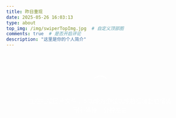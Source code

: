 ```yaml
---
title: 昨日重现
date: 2025-05-26 16:03:13
type: about
top_img: /img/swiperTopImg.jpg  # 自定义顶部图
comments: true  # 是否开启评论
description: "这里是你的个人简介"
---
```


<style>
  /* 瀑布流样式 */
  .waterfall-container {
    width: 100%;
    max-width: 1200px;
    margin: 0 auto;
    padding: 20px;
    box-sizing: border-box;
  }

  .waterfall-grid {
    position: relative;
    width: 100%;
  }

    .waterfall-item {
    background: rgba(255, 255, 255, 0.1);
    border-radius: 12px;
    overflow: hidden;
    box-shadow: 0 8px 32px rgba(0, 0, 0, 0.1);
    backdrop-filter: blur(10px);
    border: 2px solid transparent;
    transition: all 0.4s cubic-bezier(0.25, 0.46, 0.45, 0.94);
    opacity: 0;
    transform: translateY(50px) scale(0.9);
    position: absolute;
    cursor: pointer;
    visibility: hidden; /* 初始隐藏，防止未定位时显示 */
  }

  .waterfall-item.visible {
    opacity: 1;
    transform: translateY(0) scale(1);
    visibility: visible; /* 定位完成后显示 */
  }

  .waterfall-item.positioned {
    visibility: visible; /* 定位完成后立即显示 */
  }

  .waterfall-item:hover {
    transform: translateY(-5px) scale(1.05);
    box-shadow: 0 25px 50px rgba(0, 0, 0, 0.3);
    border: 2px solid transparent;
    background: linear-gradient(rgba(255, 255, 255, 0.1), rgba(255, 255, 255, 0.1)) padding-box,
                linear-gradient(135deg, #00f5ff, #0080ff, #00ff80, #00f5ff) border-box;
  }

  .waterfall-item img {
    width: 100%;
    height: auto;
    display: block;
    transition: transform 0.3s ease;
  }

  .waterfall-item:hover img {
    transform: scale(1.08);
  }

    /* 移除文字遮罩层，只保留图片放大效果 */

  /* 加载动画 */
  .loading-indicator, .load-more-indicator {
    text-align: center;
    padding: 40px;
    color: rgba(255, 255, 255, 0.7);
    font-size: 16px;
  }

  .loading-spinner {
    display: inline-block;
    width: 40px;
    height: 40px;
    border: 3px solid rgba(255, 255, 255, 0.3);
    border-radius: 50%;
    border-top-color: rgba(255, 255, 255, 0.8);
    animation: spin 1s ease-in-out infinite;
    margin-bottom: 10px;
  }

  /* 进度指示器样式 */
  .progress-indicator {
    position: fixed;
    top: 20px;
    right: 20px;
    background: rgba(0, 0, 0, 0.8);
    border-radius: 12px;
    padding: 15px 20px;
    backdrop-filter: blur(10px);
    border: 1px solid rgba(255, 255, 255, 0.1);
    z-index: 1000;
    transition: all 0.3s ease;
    opacity: 0;
    font-size: 14px;
    color: rgba(255, 255, 255, 0.9);
    min-width: 200px;
  }

  .progress-text {
    margin-bottom: 8px;
    text-align: center;
  }

  .progress-bar {
    width: 100%;
    height: 4px;
    background: rgba(255, 255, 255, 0.2);
    border-radius: 2px;
    overflow: hidden;
  }

  .progress-fill {
    height: 100%;
    background: linear-gradient(90deg, #00f5ff, #0080ff);
    border-radius: 2px;
    transition: width 0.3s ease;
    width: 0%;
  }

  @keyframes spin {
    to {
      transform: rotate(360deg);
    }
  }

  /* 浮现动画变体 */
  .waterfall-item:nth-child(odd) {
    animation-delay: 0.1s;
  }

  .waterfall-item:nth-child(even) {
    animation-delay: 0.2s;
  }

  .waterfall-item:nth-child(3n) {
    animation-delay: 0.3s;
  }

  /* 空状态提示样式 */
  .empty-state {
    text-align: center;
    padding: 60px 20px;
    color: rgba(255, 255, 255, 0.7);
    font-size: 16px;
    background: rgba(255, 255, 255, 0.05);
    border: 1px solid rgba(255, 255, 255, 0.1);
    border-radius: 12px;
    margin: 20px 0;
  }

  .empty-state-icon {
    font-size: 48px;
    margin-bottom: 20px;
    opacity: 0.5;
  }

  .upload-area {
    border: 2px dashed rgba(255, 255, 255, 0.3);
    border-radius: 12px;
    padding: 40px;
    text-align: center;
    margin: 20px 0;
    transition: all 0.3s ease;
    cursor: pointer;
  }

  .upload-area:hover {
    border-color: rgba(255, 255, 255, 0.5);
    background: rgba(255, 255, 255, 0.05);
  }

  .upload-area.dragover {
    border-color: rgba(255, 255, 255, 0.8);
    background: rgba(255, 255, 255, 0.1);
  }

  /* 移动端适配 - 保持两列布局 */
  @media (max-width: 768px) {
    .waterfall-container {
      padding: 15px;
    }

    .waterfall-item {
      border-radius: 8px;
    }

    .waterfall-item:hover {
      transform: translateY(-3px) scale(1.04);
    }

    .progress-indicator {
      top: 10px;
      right: 10px;
      left: 10px;
      min-width: auto;
      font-size: 12px;
      padding: 12px 15px;
    }
  }

  @media (max-width: 480px) {
    .waterfall-container {
      padding: 10px;
    }

    .waterfall-item {
      border-radius: 6px;
    }

    .waterfall-item:hover {
      transform: translateY(-2px) scale(1.03);
    }
  }

  /* 滚动条美化 */
  ::-webkit-scrollbar {
    width: 8px;
  }

  ::-webkit-scrollbar-track {
    background: rgba(255, 255, 255, 0.1);
    border-radius: 4px;
  }

  ::-webkit-scrollbar-thumb {
    background: rgba(255, 255, 255, 0.3);
    border-radius: 4px;
  }

  ::-webkit-scrollbar-thumb:hover {
    background: rgba(255, 255, 255, 0.5);
  }

  /* 优化滚动性能 */
  html {
    scroll-behavior: auto; /* 确保不会有意外的平滑滚动 */
  }

  body {
    -webkit-overflow-scrolling: touch; /* iOS 滚动优化 */
    overscroll-behavior: auto; /* 允许原生滚动行为 */
  }

  .waterfall-container {
    -webkit-overflow-scrolling: touch; /* iOS 滚动优化 */
    overscroll-behavior: auto; /* 允许原生滚动行为 */
  }


</style>

<div class="waterfall-container">
  <div class="upload-area" id="uploadArea" style="display: none;">
    <div style="color: rgba(255, 255, 255, 0.7); margin-bottom: 10px;">
      📁 将图片拖拽到这里或点击选择图片
    </div>
    <div style="font-size: 14px; color: rgba(255, 255, 255, 0.5);">
      支持 JPG、PNG、GIF、WebP 格式
    </div>
    <input type="file" id="fileInput" multiple accept="image/*" style="display: none;">
  </div>
  
  <div class="waterfall-grid" id="waterfallGrid">
    <!-- 图片将通过JavaScript动态加载 -->
  </div>
  
  <div class="loading-indicator" id="loadingIndicator">
    <div class="loading-spinner"></div>
    <div>正在扫描图片文件...本功能为测试功能数据加载较慢请耐心等待一分钟左右</div>
  </div>
  

  
  <!-- 进度指示器 -->
  <div class="progress-indicator" id="progressIndicator" style="display: none;">
    <div class="progress-text">已加载 <span id="loadedCount">0</span> / <span id="totalCount">0</span> 张图片</div>
    <div class="progress-bar">
      <div class="progress-fill" id="progressFill"></div>
    </div>
  </div>
</div>

<script>
  // 配置参数
  const config = {
    // 图片文件夹路径（相对于当前页面）
    imageFolderPath: '/swiper/images/',
    // 支持的图片格式
    supportedFormats: ['jpg', 'jpeg', 'png', 'gif', 'webp', 'bmp', 'svg'],
    loadDelay: 150, // 每张图片加载间隔（优化为150ms）
    observerOptions: {
      threshold: 0.1,
      rootMargin: '50px'
    }
  };

  document.addEventListener('DOMContentLoaded', function() {
    const grid = document.getElementById('waterfallGrid');
    const loadingIndicator = document.getElementById('loadingIndicator');
    const progressIndicator = document.getElementById('progressIndicator');
    const uploadArea = document.getElementById('uploadArea');
    const fileInput = document.getElementById('fileInput');
    let loadedCount = 0;
    let currentImages = [];
    let allImages = []; // 存储所有图片
    let currentBatch = 0; // 当前批次
    let isLoading = false; // 是否正在加载
    let columnHeights = [0, 0]; // 两列的高度
    const BATCH_SIZE = 30; // 每批加载的图片数量
    const getGap = () => window.innerWidth <= 480 ? 10 : (window.innerWidth <= 768 ? 12 : 15);
    const columnWidth = () => (grid.offsetWidth - getGap()) / 2; // 计算列宽

    // 创建Intersection Observer用于监听元素进入视口
    const observer = new IntersectionObserver((entries) => {
      entries.forEach(entry => {
        if (entry.isIntersecting) {
          entry.target.classList.add('visible');
          observer.unobserve(entry.target);
        }
      });
    }, config.observerOptions);

    // 尝试自动读取本地图片文件夹
    async function loadLocalImages() {
      try {
        // 优先尝试读取自动生成的图片列表
        const autoResponse = await fetch('/swiper/images-auto.json');
        if (autoResponse.ok) {
          const imageList = await autoResponse.json();
          if (imageList.length > 0) {
            console.log('使用自动扫描的图片列表:', imageList);
            return imageList.map(filename => config.imageFolderPath + filename);
          }
        }
      } catch (error) {
        console.log('无法读取自动生成的图片列表，尝试手动配置...');
      }

      try {
        // 备用：尝试读取手动配置的images.json文件
        const response = await fetch('/swiper/images.json');
        if (response.ok) {
          const imageList = await response.json();
          if (imageList.length > 0) {
            console.log('使用手动配置的图片列表:', imageList);
            return imageList.map(filename => config.imageFolderPath + filename);
          }
        }
      } catch (error) {
        console.log('无法读取手动配置的images.json，尝试其他方法...');
      }

      // 最后备用：尝试常见的图片文件名
      const commonNames = [
        '1.jpg', '2.jpg', '3.jpg', '4.jpg', '5.jpg',
        '1.png', '2.png', '3.png', '4.png', '5.png',
        'image1.jpg', 'image2.jpg', 'image3.jpg',
        'photo1.jpg', 'photo2.jpg', 'photo3.jpg',
        'pic1.jpg', 'pic2.jpg', 'pic3.jpg'
      ];

      const validImages = [];
      for (const name of commonNames) {
        try {
          const testUrl = config.imageFolderPath + name;
          const response = await fetch(testUrl, { method: 'HEAD' });
          if (response.ok) {
            validImages.push(testUrl);
          }
        } catch (error) {
          // 忽略错误，继续检查下一个
        }
      }

      return validImages.length > 0 ? validImages : null;
    }

        // 创建图片元素
    function createImageItem(src, index, filename = '', onLoadCallback = null) {
      const item = document.createElement('div');
      item.className = 'waterfall-item';
      
      const img = document.createElement('img');
      img.src = src;
      img.alt = filename || `图片 ${index + 1}`;
      img.loading = 'lazy'; // 懒加载
      
      item.appendChild(img);

      // 添加超时处理
      let loadTimeout;
      let hasLoaded = false;

      const handleLoadComplete = (success = true) => {
        if (hasLoaded) return; // 防止重复调用
        hasLoaded = true;
        
        if (loadTimeout) {
          clearTimeout(loadTimeout);
        }
        
        if (success) {
          console.log(`✅ 图片 ${index + 1} (${filename}) 加载成功`);
        } else {
          console.warn(`❌ 图片 ${index + 1} (${filename}) 加载失败或超时`);
        }
        
        // 调用回调函数
        if (onLoadCallback) {
          onLoadCallback();
        }
      };

      // 图片加载完成后的处理
      img.onload = () => {
        positionItem(item, img);
        handleLoadComplete(true);
      };

      // 图片加载失败的处理
      img.onerror = () => {
        console.warn(`图片加载失败: ${src}`);
        item.style.display = 'none';
        handleLoadComplete(false);
      };

      // 设置超时处理（6秒后强制完成）
      loadTimeout = setTimeout(() => {
        if (!hasLoaded) {
          console.warn(`⏰ 图片加载超时(4s): ${src}`);
          item.style.display = 'none';
          handleLoadComplete(false);
        }
      }, 4000);

      // 添加点击事件
      item.addEventListener('click', () => {
        openImageModal(src, index, filename);
      });

      return item;
    }

    // 定位图片到瀑布流中
    function positionItem(item, img) {
      const width = columnWidth();
      const gap = getGap();
      const aspectRatio = img.naturalHeight / img.naturalWidth;
      const height = width * aspectRatio;
      
      // 找到较短的列
      const shortestColumn = columnHeights[0] <= columnHeights[1] ? 0 : 1;
      
      // 设置图片位置和大小
      item.style.width = width + 'px';
      item.style.height = height + 'px';
      item.style.left = shortestColumn * (width + gap) + 'px';
      item.style.top = columnHeights[shortestColumn] + 'px';
      
      // 标记为已定位，可以显示
      item.classList.add('positioned');
      
      // 更新列高度
      columnHeights[shortestColumn] += height + gap;
    }

    // 更新网格容器高度
    function updateGridHeight() {
      const maxHeight = Math.max(...columnHeights);
      grid.style.height = maxHeight + 'px';
    }

    // 重置瀑布流布局
    function resetLayout() {
      columnHeights = [0, 0];
      grid.style.height = 'auto';
    }

    // 触发所有图片的可见性动画
    function triggerVisibilityAnimation() {
      const items = grid.querySelectorAll('.waterfall-item.positioned');
      items.forEach((item, index) => {
        // 使用Intersection Observer监听元素
        setTimeout(() => {
          observer.observe(item);
        }, index * 50); // 错开动画时间
      });
    }

    // 触发新加载图片的动画
    function triggerNewItemsAnimation(startIndex) {
      const allItems = grid.querySelectorAll('.waterfall-item.positioned');
      const newItems = Array.from(allItems).slice(startIndex);
      
      newItems.forEach((item, index) => {
        setTimeout(() => {
          observer.observe(item);
        }, index * 50);
      });
    }



    // 分批加载图片
    function loadImages(imageList) {
      allImages = imageList;
      currentBatch = 0;
      loadedCount = 0;
      grid.innerHTML = ''; // 清空现有内容
      resetLayout(); // 重置布局

      if (imageList.length === 0) {
        showEmptyState();
        hideLoadingIndicator();
        return;
      }

      // 显示进度指示器（当图片数量大于1批时）
      if (imageList.length > BATCH_SIZE) {
        showProgressIndicator();
        updateProgress();
      }

      // 加载第一批图片
      loadNextBatch();
    }

    // 加载下一批图片
    function loadNextBatch() {
      if (isLoading || currentBatch * BATCH_SIZE >= allImages.length) {
        return;
      }

      isLoading = true;
      const startIndex = currentBatch * BATCH_SIZE;
      const endIndex = Math.min(startIndex + BATCH_SIZE, allImages.length);
      const batchImages = allImages.slice(startIndex, endIndex);
      
      console.log(`🚀 开始加载第 ${currentBatch + 1} 批图片: ${startIndex + 1}-${endIndex} (共 ${allImages.length} 张)`);
      
      // 更新加载提示（仅在第一批时显示主加载指示器）
      if (currentBatch === 0) {
        // 第一批使用主加载指示器
        const loadingText = loadingIndicator.querySelector('div:last-child');
        if (loadingText) {
          loadingText.textContent = `正在加载第 ${currentBatch + 1} 批图片 (${startIndex + 1}-${endIndex}/${allImages.length})...`;
        }
      }
      // 后续批次不显示底部加载指示器，只通过右上角进度条显示进度

      let batchLoadedCount = 0;
      
      // 设置批次超时机制（10秒后强制完成当前批次）
      const batchTimeout = setTimeout(() => {
        if (batchLoadedCount < batchImages.length) {
          console.warn(`⚠️ 批次 ${currentBatch + 1} 加载超时(10s)，强制完成。已加载 ${batchLoadedCount}/${batchImages.length} 张`);
          
          // 强制完成当前批次
          currentBatch++;
          isLoading = false;
          
          // 继续加载下一批
          if (currentBatch * BATCH_SIZE < allImages.length) {
            setTimeout(() => {
              loadNextBatch();
            }, 300);
          } else {
            console.log('🎉 所有图片加载完成（部分可能超时）！');
          }
        }
      }, 10000);
      
      batchImages.forEach((src, batchIndex) => {
        setTimeout(() => {
          const globalIndex = startIndex + batchIndex;
          const filename = src.split('/').pop();
          const item = createImageItem(src, globalIndex, filename, () => {
            batchLoadedCount++;
            loadedCount++;
            
            console.log(`批次 ${currentBatch + 1}: 已加载 ${batchLoadedCount}/${batchImages.length} 张，总计 ${loadedCount}/${allImages.length} 张`);
            
            // 更新进度
            updateProgress();
            
            // 当前批次加载完成
            if (batchLoadedCount === batchImages.length) {
              // 清除批次超时定时器
              clearTimeout(batchTimeout);
              
              currentBatch++;
              isLoading = false;
              
              console.log(`✅ 第 ${currentBatch} 批图片加载完成！(${batchImages.length}张)`);
              
              // 如果是第一批，隐藏加载指示器并显示内容
              if (currentBatch === 1) {
                hideLoadingIndicator();
                updateGridHeight();
                triggerVisibilityAnimation();
              } else {
                updateGridHeight();
                // 为新加载的图片添加动画
                triggerNewItemsAnimation(startIndex);
              }
              
              // 检查是否还有更多图片需要加载，如果有则自动继续加载
              if (currentBatch * BATCH_SIZE < allImages.length) {
                console.log(`🔄 还有 ${allImages.length - currentBatch * BATCH_SIZE} 张图片待加载，继续自动加载...`);
                // 短暂延迟后自动加载下一批，确保当前批次的动画效果完成
                setTimeout(() => {
                  loadNextBatch();
                }, 300);
              } else {
                console.log('🎉 所有图片加载完成！');
              }
            }
          });
          grid.appendChild(item);
        }, batchIndex * config.loadDelay);
      });
    }

    // 显示空状态
    function showEmptyState() {
      const emptyDiv = document.createElement('div');
      emptyDiv.className = 'empty-state';
      emptyDiv.innerHTML = `
        <div class="empty-state-icon">📷</div>
        <div style="font-size: 18px; margin-bottom: 10px;">暂无图片</div>
        <div style="font-size: 14px; opacity: 0.7;">
          请将图片文件放入 images 文件夹，或使用下方上传功能
        </div>
      `;
      grid.appendChild(emptyDiv);
      
      // 显示上传区域
      uploadArea.style.display = 'block';
    }

    // 隐藏加载指示器
    function hideLoadingIndicator() {
      setTimeout(() => {
        loadingIndicator.style.opacity = '0';
        setTimeout(() => {
          loadingIndicator.style.display = 'none';
        }, 300);
      }, 500);
    }



    // 显示进度指示器
    function showProgressIndicator() {
      progressIndicator.style.display = 'block';
      setTimeout(() => {
        progressIndicator.style.opacity = '1';
      }, 10);
    }

    // 隐藏进度指示器
    function hideProgressIndicator() {
      progressIndicator.style.opacity = '0';
      setTimeout(() => {
        progressIndicator.style.display = 'none';
      }, 300);
    }

    // 更新进度
    function updateProgress() {
      const totalCount = allImages.length;
      const loadedCountSpan = document.getElementById('loadedCount');
      const totalCountSpan = document.getElementById('totalCount');
      const progressFill = document.getElementById('progressFill');
      
      if (loadedCountSpan) loadedCountSpan.textContent = loadedCount;
      if (totalCountSpan) totalCountSpan.textContent = totalCount;
      
      const percentage = totalCount > 0 ? (loadedCount / totalCount) * 100 : 0;
      if (progressFill) progressFill.style.width = percentage + '%';
      
      // 输出详细的进度信息
      console.log(`📊 进度更新: ${loadedCount}/${totalCount} (${percentage.toFixed(1)}%)`);
      
      // 当全部加载完成时，延迟隐藏进度指示器
      if (loadedCount >= totalCount && totalCount > 0) {
        console.log('🎯 所有图片加载完成，准备隐藏进度指示器');
        setTimeout(() => {
          hideProgressIndicator();
        }, 2000);
      }
    }

    // 处理文件上传
    function handleFiles(files) {
      const imageFiles = Array.from(files).filter(file => 
        file.type.startsWith('image/')
      );

      if (imageFiles.length === 0) {
        alert('请选择有效的图片文件！');
        return;
      }

      const imageUrls = [];
      let processedCount = 0;

      // 显示加载状态
      loadingIndicator.style.display = 'block';
      loadingIndicator.style.opacity = '1';
      loadingIndicator.querySelector('div:last-child').textContent = '正在处理上传的图片...';

      imageFiles.forEach((file, index) => {
        const reader = new FileReader();
        reader.onload = (e) => {
          imageUrls[index] = {
            src: e.target.result,
            name: file.name
          };
          processedCount++;
          
          if (processedCount === imageFiles.length) {
            // 所有文件都处理完成，加载图片
            const validUrls = imageUrls.filter(item => item);
            loadUploadedImages(validUrls);
            uploadArea.style.display = 'none'; // 隐藏上传区域
          }
        };
        reader.readAsDataURL(file);
      });
    }

    // 加载上传的图片
    function loadUploadedImages(imageData) {
      // 将上传的图片转换为URL格式
      const imageUrls = imageData.map(item => item.src);
      
      // 使用分批加载逻辑
      allImages = imageUrls;
      currentBatch = 0;
      loadedCount = 0;
      grid.innerHTML = ''; // 清空现有内容
      resetLayout(); // 重置布局

      // 显示加载指示器
      loadingIndicator.style.display = 'block';
      loadingIndicator.style.opacity = '1';
      
      // 开始分批加载
      loadNextBatch();
    }

    // 设置文件上传事件
    function setupFileUpload() {
      uploadArea.addEventListener('click', () => {
        fileInput.click();
      });

      fileInput.addEventListener('change', (e) => {
        handleFiles(e.target.files);
      });

      // 拖拽上传
      uploadArea.addEventListener('dragover', (e) => {
        e.preventDefault();
        uploadArea.classList.add('dragover');
      });

      uploadArea.addEventListener('dragleave', () => {
        uploadArea.classList.remove('dragover');
      });

      uploadArea.addEventListener('drop', (e) => {
        e.preventDefault();
        uploadArea.classList.remove('dragover');
        handleFiles(e.dataTransfer.files);
      });
    }

    // 图片模态框
    function openImageModal(src, index, filename) {
      const modal = document.createElement('div');
      modal.style.cssText = `
        position: fixed;
        top: 0;
        left: 0;
        width: 100%;
        height: 100%;
        background: rgba(0, 0, 0, 0.9);
        display: flex;
        align-items: center;
        justify-content: center;
        z-index: 10000;
        opacity: 0;
        transition: opacity 0.3s ease;
      `;

      const img = document.createElement('img');
      img.src = src;
      img.style.cssText = `
        max-width: 90%;
        max-height: 90%;
        object-fit: contain;
        border-radius: 8px;
        box-shadow: 0 20px 60px rgba(0, 0, 0, 0.5);
        transform: scale(0.8);
        transition: transform 0.3s ease;
      `;

      const closeBtn = document.createElement('div');
      closeBtn.innerHTML = '×';
      closeBtn.style.cssText = `
        position: absolute;
        top: 20px;
        right: 30px;
        color: white;
        font-size: 40px;
        cursor: pointer;
        z-index: 10001;
        width: 50px;
        height: 50px;
        display: flex;
        align-items: center;
        justify-content: center;
        border-radius: 50%;
        background: rgba(255, 255, 255, 0.1);
        transition: background 0.3s ease;
      `;

      const infoBar = document.createElement('div');
      infoBar.style.cssText = `
        position: absolute;
        bottom: 20px;
        left: 50%;
        transform: translateX(-50%);
        color: white;
        background: rgba(0, 0, 0, 0.5);
        padding: 10px 20px;
        border-radius: 20px;
        font-size: 14px;
        backdrop-filter: blur(10px);
      `;
      infoBar.textContent = filename || `图片 ${index + 1}`;

      closeBtn.addEventListener('mouseenter', () => {
        closeBtn.style.background = 'rgba(255, 255, 255, 0.2)';
      });

      closeBtn.addEventListener('mouseleave', () => {
        closeBtn.style.background = 'rgba(255, 255, 255, 0.1)';
      });

      modal.appendChild(img);
      modal.appendChild(closeBtn);
      modal.appendChild(infoBar);
      document.body.appendChild(modal);

      // 动画显示
      setTimeout(() => {
        modal.style.opacity = '1';
        img.style.transform = 'scale(1)';
      }, 10);

      // 关闭模态框
      const closeModal = () => {
        modal.style.opacity = '0';
        img.style.transform = 'scale(0.8)';
        setTimeout(() => {
          document.body.removeChild(modal);
        }, 300);
      };

      closeBtn.addEventListener('click', closeModal);
      modal.addEventListener('click', (e) => {
        if (e.target === modal) closeModal();
      });

      // ESC键关闭
      const handleKeydown = (e) => {
        if (e.key === 'Escape') {
          closeModal();
          document.removeEventListener('keydown', handleKeydown);
        }
      };
      document.addEventListener('keydown', handleKeydown);
    }



    // 重新布局所有图片
    function relayoutImages() {
      resetLayout();
      const items = grid.querySelectorAll('.waterfall-item');
      
      // 先隐藏所有图片
      items.forEach(item => {
        item.classList.remove('positioned');
      });
      
      // 重新定位
      items.forEach(item => {
        const img = item.querySelector('img');
        if (img && img.complete && img.naturalHeight > 0) {
          positionItem(item, img);
        }
      });
      
      updateGridHeight();
      
      // 重新触发可见性动画
      setTimeout(() => {
        triggerVisibilityAnimation();
      }, 100);
    }

    // 加载状态监控
    function startLoadingMonitor() {
      const monitorInterval = setInterval(() => {
        if (allImages.length > 0) {
          const progress = (loadedCount / allImages.length * 100).toFixed(1);
          const expectedBatch = Math.ceil(loadedCount / BATCH_SIZE);
          console.log(`🔍 加载监控: ${loadedCount}/${allImages.length} (${progress}%) - 当前批次: ${currentBatch + 1} - 正在加载: ${isLoading}`);
          
          // 检查是否有异常情况
          if (isLoading && currentBatch > 0) {
            const currentBatchStart = (currentBatch - 1) * BATCH_SIZE;
            const currentBatchEnd = Math.min(currentBatchStart + BATCH_SIZE, allImages.length);
            console.log(`📋 当前批次详情: 第${currentBatch}批 (${currentBatchStart + 1}-${currentBatchEnd})`);
          }
          
          // 如果加载完成，停止监控
          if (loadedCount >= allImages.length) {
            console.log('✅ 加载监控: 所有图片已加载完成');
            clearInterval(monitorInterval);
          }
        }
      }, 5000); // 每5秒检查一次
      
      return monitorInterval;
    }

    // 初始化
    async function initialize() {
      setupFileUpload();

      // 窗口大小变化时重新布局
      let resizeTimeout;
      window.addEventListener('resize', () => {
        clearTimeout(resizeTimeout);
        resizeTimeout = setTimeout(relayoutImages, 300);
      });

      // 尝试加载本地图片
      const localImages = await loadLocalImages();
      
      if (localImages && localImages.length > 0) {
        console.log('找到本地图片:', localImages.length, '张');
        loadImages(localImages);
        
        // 启动加载监控
        startLoadingMonitor();
      } else {
        console.log('未找到本地图片，显示空状态');
        // 直接显示空状态，不加载任何备用图片
        showEmptyState();
        hideLoadingIndicator();
      }
    }

    initialize();

    // 添加键盘导航支持
    document.addEventListener('keydown', (e) => {
      if (e.key === 'Home') {
        window.scrollTo({ top: 0, behavior: 'smooth' });
      } else if (e.key === 'End') {
        window.scrollTo({ top: document.body.scrollHeight, behavior: 'smooth' });
      }
    });

    // 保持原生滚动体验，不添加任何滚动干预
  });
</script>
